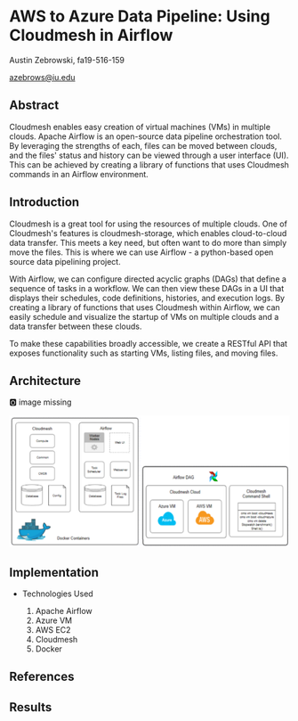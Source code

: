 # AWS to Azure Data Pipeline: Using Cloudmesh in Airflow

Austin Zebrowski, fa19-516-159

azebrows@iu.edu

## Abstract

Cloudmesh enables easy creation of virtual machines (VMs) in multiple
clouds. Apache Airflow is an open-source data pipeline orchestration
tool. By leveraging the strengths of each, files can be moved between
clouds, and the files' status and history can be viewed through a user
interface (UI). This can be achieved by creating a library of functions
that uses Cloudmesh commands in an Airflow environment.

## Introduction

Cloudmesh is a great tool for using the resources of multiple clouds.
One of Cloudmesh's features is cloudmesh-storage, which enables
cloud-to-cloud data transfer. This meets a key need, but often want to
do more than simply move the files. This is where we can use Airflow - a
python-based open source data pipelining project.

With Airflow, we can configure directed acyclic graphs (DAGs) that
define a sequence of tasks in a workflow. We can then view these DAGs in
a UI that displays their schedules, code definitions, histories, and
execution logs. By creating a library of functions that uses Cloudmesh
within Airflow, we can easily schedule and visualize the startup of VMs
on multiple clouds and a data transfer between these clouds.

To make these capabilities broadly accessible, we create a RESTful API
that exposes functionality such as starting VMs, listing files, and
moving files.

## Architecture

:o2: image missing

![Architecture](/project/images/architecture_image.PNG)

## Implementation

* Technologies Used

    1) Apache Airflow
    2) Azure VM
    3) AWS EC2
    4) Cloudmesh
    5) Docker



## References

## Results


